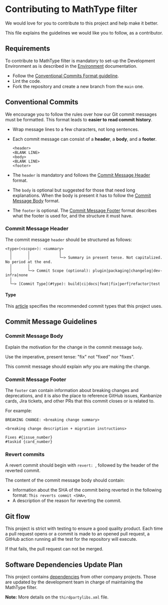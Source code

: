 # Contributing to MathType filter

We would love for you to contribute to this project and help make it better.

This file explains the guidelines we would like you to follow, as a contributor.

## Requirements

To contribute to MathType filter is mandatory to set-up the Development Environment as is described in the [Environment](../environment/README.md) documentation.

- Follow the [Conventional Commits Format guideline](#conventional-commits).
- Lint the code.
- Fork the repository and create a new branch from the `main` one.

## Conventional Commits

We encourage you to follow the rules over how our Git commit messages must be formatted.
This format leads to **easier to read commit history**.

- Wrap message lines to a few characters, not long sentences.

- Each commit message can consist of a **header**, a **body**, and a **footer**.

    ```
    <header>
    <BLANK LINE>
    <body>
    <BLANK LINE>
    <footer>
    ```

- The `header` is mandatory and follows the [Commit Message Header](#commit-message-header) format.

- The `body` is optional but suggested for those that need long explanations.
  When the body is present it has to follow the [Commit Message Body](#commit-message-body) format.

- The `footer` is optional. The [Commit Message Footer](#commit-message-footer) format describes what the footer is used for, and the structure it must have.

### Commit Message Header

The commit message `header` should be structured as follows:

```
<type>(<scope>): <summary>
  │       │             │
  │       │             └─> Summary in present tense. Not capitalized. No period at the end.
  │       │
  │       └─> Commit Scope (optional): plugin|packaging|changelog|dev-infra|none
  │
  └─> [Commit Type](#type): build|ci|docs|feat|fix|perf|refactor|test
```

#### Type

This [article](https://medium.com/@noriller/docs-conventional-commits-feat-fix-refactor-which-is-which-531614fcb65a) specifies the recommended commit types that this project uses.

## Commit Message Guidelines


### Commit Message Body

Explain the motivation for the change in the commit message `body`.

Use the imperative, present tense: "fix" not "fixed" nor "fixes".

This commit message should explain _why_ you are making the change.

### Commit Message Footer

The `footer` can contain information about breaking changes and deprecations, and it is also the place to reference GitHub issues, Kanbanize cards, Jira tickets, and other PRs that this commit closes or is related to.

For example:

```
BREAKING CHANGE: <breaking change summary>

<breaking change description + migration instructions>

Fixes #{issue_number}
#taskid {card_number}
```

### Revert commits

A revert commit should begin with `revert: `, followed by the header of the reverted commit.

The content of the commit message body should contain:

- Information about the SHA of the commit being reverted in the following format: `This reverts commit <SHA>`,
- A description of the reason for reverting the commit.

## Git flow

This project is strict with testing to ensure a good quality product. Each time a pull request opens or a commit is made to an opened pull request, a GitHub action running all the test for the repository will execute. 

If that fails, the pull request can not be merged.

## Software Dependencies Update Plan

This project contains [dependencies](../misc/DEPENDENCIES.md) from other company projects. Those are updated by the development team in charge of maintaining the MathType filter.

**Note:** More details on the `thirdpartylibs.xml` file.

